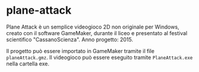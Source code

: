# plane-attack

Plane Attack è un semplice videogioco 2D non originale 
per Windows, creato con il software GameMaker, 
durante il liceo e presentato al festival scientifico "CassanoScienza".
Anno progetto: 2015.

Il progetto può essere importato in GameMaker tramite 
il file `planeAttack.gmz`.
Il videogioco può essere eseguito tramite `PlaneAttack.exe`
nella cartella exe.